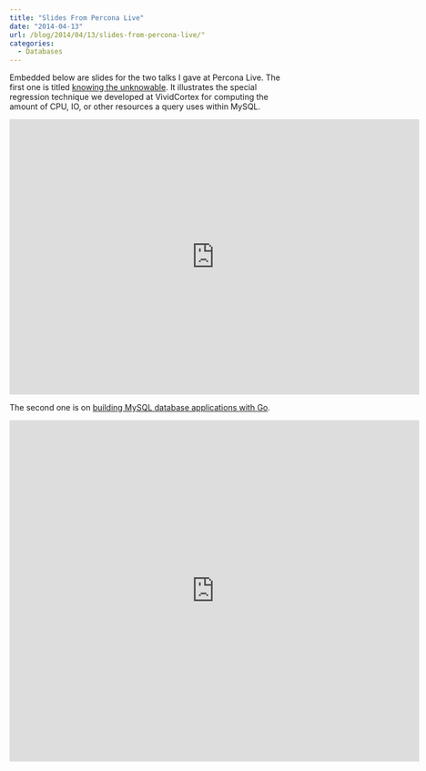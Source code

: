 ```yaml
---
title: "Slides From Percona Live"
date: "2014-04-13"
url: /blog/2014/04/13/slides-from-percona-live/"
categories:
  - Databases
---
```


Embedded below are slides for the two talks I gave at Percona Live. The first one is titled [knowing the unknowable](https://www.percona.com/live/mysql-conference-2014/sessions/knowing-unknowable-query-metrics). It illustrates the special regression technique we developed at VividCortex for computing the amount of CPU, IO, or other resources a query uses within MySQL.

<iframe src="https://app.box.com/embed_widget/uq5eyck1vhoc/s/2k90axu9na6rbu1y8uw6?view=list&sort=name&direction=ASC&theme=blue" width="720" height="484" frameborder="0" allowfullscreen webkitallowfullscreen mozallowfullscreen oallowfullscreen msallowfullscreen></iframe>

The second one is on [building MySQL database applications with Go](https://www.percona.com/live/mysql-conference-2014/sessions/developing-mysql-applications-go).

<iframe src="https://app.box.com/embed_widget/67pmb7eyuct3/s/jx5lncbvngf6j5v5uovr?view=list&sort=name&direction=ASC&theme=blue" width="720" height="600" frameborder="0" allowfullscreen webkitallowfullscreen mozallowfullscreen oallowfullscreen msallowfullscreen></iframe>


